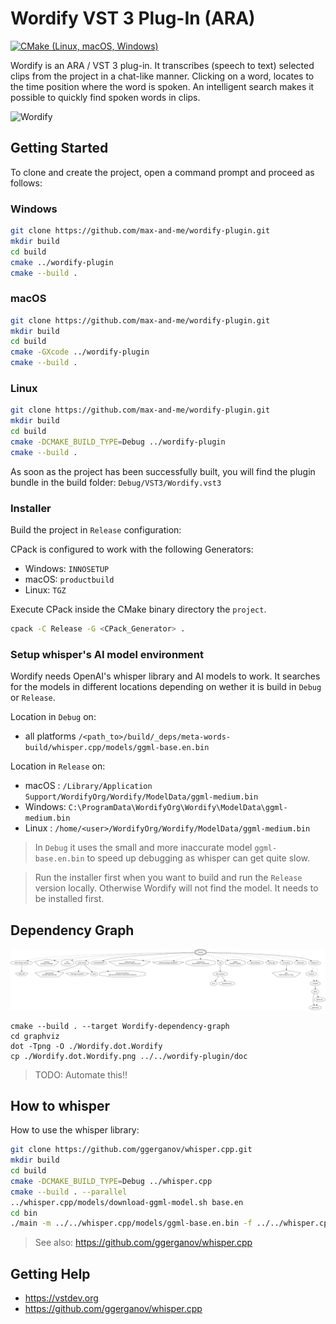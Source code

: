 # Wordify VST 3 Plug-In (ARA)

[![CMake (Linux, macOS, Windows)](https://github.com/max-and-me/wordify-plugin/actions/workflows/cmake.yml/badge.svg)](https://github.com/max-and-me/wordify-plugin/actions/workflows/cmake.yml)

Wordify is an ARA / VST 3 plug-in. It transcribes (speech to text) selected clips from the project in a chat-like manner. Clicking on a word, locates to the time position where the word is spoken. An intelligent search makes it possible to quickly find spoken words in clips.

![Wordify](https://wordify.org/assets/hero-main/wordify-hero-image.png)

## Getting Started

To clone and create the project, open a command prompt and proceed as follows:

### Windows

```sh
git clone https://github.com/max-and-me/wordify-plugin.git
mkdir build
cd build
cmake ../wordify-plugin
cmake --build .
```

### macOS

```sh
git clone https://github.com/max-and-me/wordify-plugin.git
mkdir build
cd build
cmake -GXcode ../wordify-plugin
cmake --build .
```

### Linux

```sh
git clone https://github.com/max-and-me/wordify-plugin.git
mkdir build
cd build
cmake -DCMAKE_BUILD_TYPE=Debug ../wordify-plugin
cmake --build .
```

As soon as the project has been successfully built, you will find the plugin bundle in the build folder: ```Debug/VST3/Wordify.vst3```

### Installer

Build the project in ```Release``` configuration:

CPack is configured to work with the following Generators:

* Windows: ```INNOSETUP```
* macOS: ```productbuild```
* Linux: ```TGZ```

Execute CPack inside the CMake binary directory the ```project```. 

```sh
cpack -C Release -G <CPack_Generator> .
```

### Setup whisper's AI model environment

Wordify needs OpenAI's whisper library and AI models to work. It searches for the models in different locations depending on wether it is build in ```Debug``` or ```Release```.

Location in ```Debug``` on:
* all platforms ```/<path_to>/build/_deps/meta-words-build/whisper.cpp/models/ggml-base.en.bin```

Location in ```Release``` on:
* macOS  : ```/Library/Application Support/WordifyOrg/Wordify/ModelData/ggml-medium.bin```
* Windows: ```C:\ProgramData\WordifyOrg\Wordify\ModelData\ggml-medium.bin```
* Linux  : ```/home/<user>/WordifyOrg/Wordify/ModelData/ggml-medium.bin```

> In ```Debug``` it uses the small and more inaccurate model ```ggml-base.en.bin``` to speed up debugging as whisper can get quite slow. 

> Run the installer first when you want to build and run the ```Release``` version locally. Otherwise Wordify will not find the model. It needs to be installed first.

## Dependency Graph

![Alt text](doc/Wordify.dot.Wordify.png "Dependency Graph")

```shell
cmake --build . --target Wordify-dependency-graph
cd graphviz
dot -Tpng -O ./Wordify.dot.Wordify
cp ./Wordify.dot.Wordify.png ../../wordify-plugin/doc    
```

> TODO: Automate this!!

## How to whisper

How to use the whisper library:

```sh
git clone https://github.com/ggerganov/whisper.cpp.git
mkdir build
cd build
cmake -DCMAKE_BUILD_TYPE=Debug ../whisper.cpp
cmake --build . --parallel
../whisper.cpp/models/download-ggml-model.sh base.en
cd bin
./main -m ../../whisper.cpp/models/ggml-base.en.bin -f ../../whisper.cpp/samples/jfk.wav -ml 1
```

> See also: https://github.com/ggerganov/whisper.cpp

## Getting Help

* https://vstdev.org
* https://github.com/ggerganov/whisper.cpp